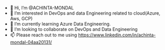 - 👋 Hi, I’m @ACHINTA-MONDAL
- 👀 I’m interested in DevOps and data Engineering related to cloud(Azure, Aws, GCP)
- 🌱 I’m currently learning Azure Data Engineering.
- 💞️ I’m looking to collaborate on DevOps and Data Engineering
- 📫 Please reach out to me using https://www.linkedin.com/in/achinta-mondal-04aa20131/

<!---
ACHINTA-MONDAL/ACHINTA-MONDAL is a ✨ special ✨ repository because its `README.md` (this file) appears on your GitHub profile.
You can click the Preview link to take a look at your changes.
--->

